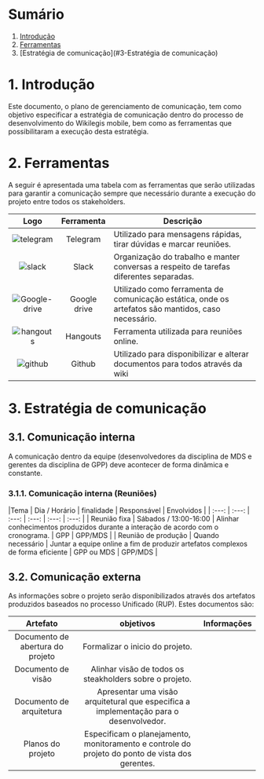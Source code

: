 # Sumário

1.  [Introdução](#1-Introdução)
2.  [Ferramentas](#2-ferramentas)
3.  [Estratégia de comunicação](#3-Estratégia de comunicação)

# 1. Introdução

Este documento, o plano de gerenciamento de comunicação, tem como objetivo especificar a estratégia de comunicação dentro do processo de desenvolvimento do Wikilegis mobile, bem como as ferramentas que possibilitaram a execução desta estratégia. 

# 2. Ferramentas

A seguir é apresentada uma tabela com as ferramentas que serão utilizadas para garantir a comunicação sempre que necessário durante a execução do projeto entre todos os stakeholders.

| Logo | Ferramenta | Descrição |
| :---: | :---: | --- |
| ![telegram](https://raw.githubusercontent.com/wiki/fga-gpp-mds/2016.2-Time01-WikiLegis/imagens/telegram.png) | Telegram | Utilizado para mensagens rápidas, tirar dúvidas e marcar reuniões. |
| ![slack](https://raw.githubusercontent.com/wiki/fga-gpp-mds/2016.2-Time01-WikiLegis/imagens/slack.png) | Slack | Organização do trabalho e manter conversas a respeito de tarefas diferentes separadas. |
| ![Google-drive](https://raw.githubusercontent.com/wiki/fga-gpp-mds/2016.2-Time01-WikiLegis/imagens/Google-Drive.png) | Google drive | Utilizado como ferramenta de comunicação estática, onde os artefatos são mantidos, caso necessário. |
| ![hangouts](https://raw.githubusercontent.com/wiki/fga-gpp-mds/2016.2-Time01-WikiLegis/imagens/hangouts.png) | Hangouts | Ferramenta utilizada para reuniões online. |
| ![github](https://raw.githubusercontent.com/wiki/fga-gpp-mds/2016.2-Time01-WikiLegis/imagens/github.png) | Github | Utilizado para disponibilizar e alterar documentos para todos através da wiki |

# 3. Estratégia de comunicação
## 3.1. Comunicação interna

A comunicação dentro da equipe (desenvolvedores da disciplina de MDS e gerentes da disciplina de GPP) deve acontecer de forma dinâmica e constante.

### 3.1.1. Comunicação interna (Reuniões)

|Tema | Dia / Horário | finalidade | Responsável | Envolvidos |
| :---: | :---: | :---: | :---: | :---: | :---: |
| Reunião fixa | Sábados / 13:00-16:00 | Alinhar conhecimentos produzidos durante a interação de acordo com o cronograma. | GPP | GPP/MDS |
| Reunião de produção | Quando necessário | Juntar a equipe online a fim de produzir artefatos complexos de forma eficiente | GPP ou MDS | GPP/MDS |

## 3.2. Comunicação externa

As informações sobre o projeto serão disponibilizados através dos artefatos produzidos baseados no processo Unificado (RUP). Estes documentos são:

| Artefato | objetivos | Informações |
| :---: | :---: | :---: |
| Documento de abertura do projeto | Formalizar o inicio do projeto. | |
| Documento de visão | Alinhar visão de todos os steakholders sobre o projeto. | |
| Documento de arquitetura | Apresentar uma visão arquitetural que especifica a implementação para o desenvolvedor. | |
| Planos do projeto | Especificam o planejamento, monitoramento e controle do projeto do ponto de vista dos gerentes. | |
